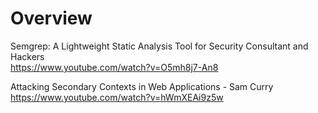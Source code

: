 # Overview

Semgrep: A Lightweight Static Analysis Tool for Security Consultant and Hackers \
https://www.youtube.com/watch?v=O5mh8j7-An8

Attacking Secondary Contexts in Web Applications - Sam Curry
https://www.youtube.com/watch?v=hWmXEAi9z5w
